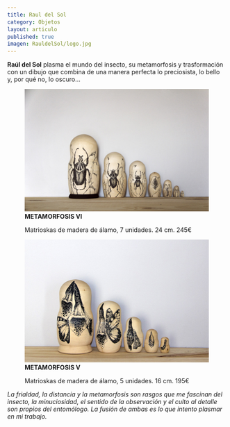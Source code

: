 ```yaml
---
title: Raul del Sol
category: Objetos
layout: articulo
published: true
imagen: RauldelSol/logo.jpg
---
```

**Raúl del Sol** plasma el mundo del insecto, su metamorfosis y trasformación con un dibujo que combina de una manera perfecta lo preciosista, lo bello y, por qué no,  lo oscuro…

<div class="figure-group">
<figure>
	<a href="/images/RauldelSol/METAMORFOSIS VI.jpg"><img src="/images/RauldelSol/METAMORFOSIS VI.jpg" alt="image"></a>
	<figcaption><b>METAMORFOSIS VI</b>

Matrioskas de madera de álamo, 7 unidades. 24 cm. 245€</figcaption>
</figure>

<figure>
	<a href="/images/RauldelSol/METAMORFOSIS V.jpg"><img src="/images/RauldelSol/METAMORFOSIS V.jpg" alt="image"></a>
	<figcaption><b>METAMORFOSIS V</b>

Matrioskas de madera de álamo, 5 unidades. 16 cm. 195€</figcaption>
</figure>
</div>


_La frialdad, la distancia y la metamorfosis son rasgos que me fascinan  del insecto, la minuciosidad, el sentido de la observación y el culto al detalle son propios del entomólogo. La fusión de ambas es lo que intento plasmar en mi trabajo._


